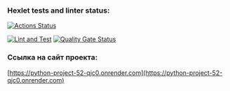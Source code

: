 ### Hexlet tests and linter status:
[![Actions Status](https://github.com/BlackJackSpb/python-project-52/actions/workflows/hexlet-check.yml/badge.svg)](https://github.com/BlackJackSpb/python-project-52/actions)

[![Lint and Test](https://github.com/BlackJackSpb/python-project-52/actions/workflows/python-lint-test.yml/badge.svg)](https://github.com/BlackJackSpb/python-project-52/actions/workflows/python-lint-test.yml)
[![Quality Gate Status](https://sonarcloud.io/api/project_badges/measure?project=BlackJackSpb_python-project-52&metric=alert_status)](https://sonarcloud.io/summary/new_code?id=BlackJackSpb_python-project-52)

### Ссылка на сайт проекта:
[https://python-project-52-qjc0.onrender.com](https://python-project-52-qjc0.onrender.com)
